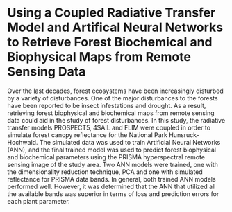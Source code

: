 # Using a Coupled Radiative Transfer Model and Artifical Neural Networks to Retrieve Forest Biochemical and Biophysical Maps from Remote Sensing Data

Over the last decades, forest ecosystems have been increasingly disturbed by a variety of disturbances. One of the major disturbances to the forests have been reported to be insect infestations and drought. As a result, retrieving forest biophysical and biochemical maps from remote sensing data could aid in the study of forest disturbances. In this study, the radiative transfer models PROSPECT5, 4SAIL and FLIM were coupled in order to simulate forest canopy reflectance for the National Park Hunsruck-Hochwald. The simulated data was used to train Artificial Neural Networks (ANN), and the final trained model was used to predict forest biophysical and biochemical parameters using the PRISMA hyperspectral remote sensing image of the study area. Two ANN models were trained, one with the dimensionality reduction technique, PCA and one with simulated reflectance for PRISMA data bands. In general, both trained ANN models performed well. However, it was determined that the ANN that utilized all the available bands was superior in terms of loss and prediction errors for each plant parameter.